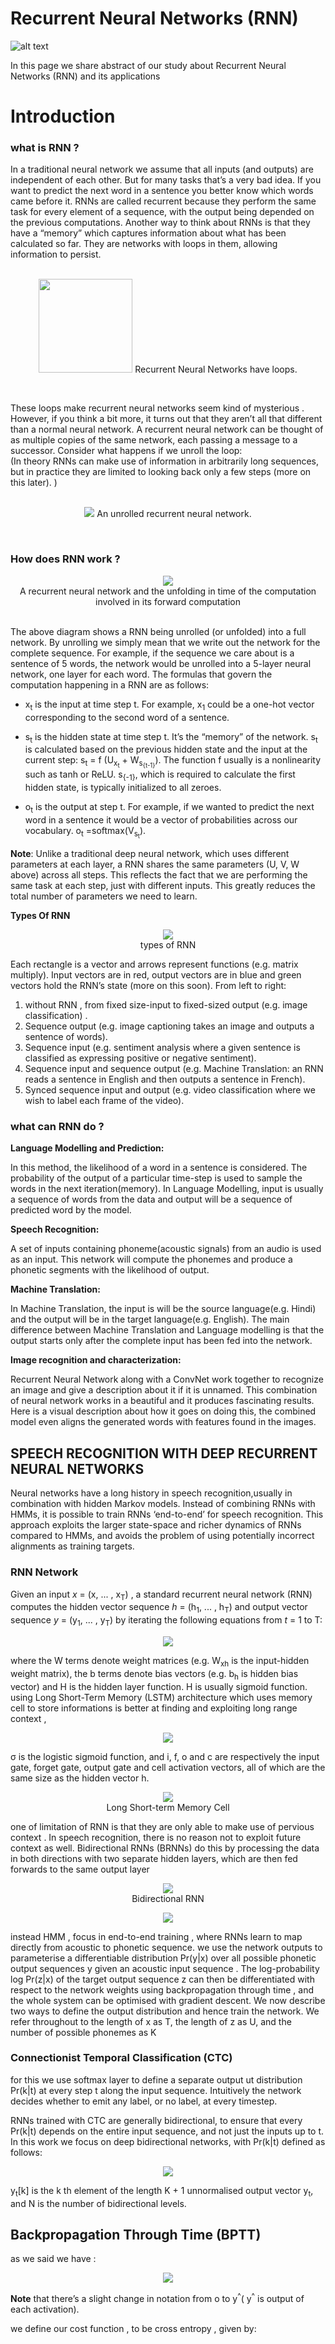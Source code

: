  # Recurrent Neural Networks (RNN)

![alt text](https://raw.githubusercontent.com/AlirezaAzadbakht/Machine-Vision/master/Recurrent-neural-network/images/C2nhDdwW8AIzf07.jpg)

In this page we share abstract of our study about Recurrent Neural Networks (RNN) and its applications

# Introduction

 ### what is RNN ?

 In a traditional neural network we assume that all inputs (and outputs) are independent of each other.
  But for many tasks that’s a very bad idea. If you want to predict the next word in a sentence you better know which words came before it. 
  RNNs are called recurrent because they perform the same task for every element of a sequence, with the output being depended on the previous computations. 
  Another way to think about RNNs is that they have a “memory” which captures information about what has been calculated so far. 
  They are networks with loops in them, allowing information to persist.
  <br><br>
  <p align="center">
   <img src="https://raw.githubusercontent.com/AlirezaAzadbakht/Machine-Vision/master/Recurrent-neural-network/images/RNN-rolled-loop.png"  width="150" >
  Recurrent Neural Networks have loops.
  </p>
   <br>
  
   
  
  These loops make recurrent neural networks seem kind of mysterious
  . However, if you think a bit more, it turns out that they aren’t all that different than a normal neural network. 
  A recurrent neural network can be thought of as multiple copies of the same network, each passing a message to a successor. 
  Consider what happens if we unroll the loop:
  <br>
  (In theory RNNs can make use of information in arbitrarily long sequences, but in practice they are limited to looking back only a few steps (more on this later). )
  <br><br>
  <p align="center">
    <img src="https://raw.githubusercontent.com/AlirezaAzadbakht/Machine-Vision/master/Recurrent-neural-network/images/RNN-unrolled.png" >
    An unrolled recurrent neural network.
  </p>
  <br>

  ### How does RNN work ?

  
  <p align="center">
    <img src="https://raw.githubusercontent.com/AlirezaAzadbakht/Machine-Vision/master/Recurrent-neural-network/images/rnn.jpg" >
      <br>A recurrent neural network and the unfolding in time of the computation involved in its forward computation
  </p>
  <br>
  The above diagram shows a RNN being unrolled (or unfolded) into a full network. 
  By unrolling we simply mean that we write out the network for the complete sequence.
   For example, if the sequence we care about is a sentence of 5 words, the network would be unrolled into a 5-layer neural network, one layer for each word. 
   The formulas that govern the computation happening in a RNN are as follows:
  
  
  - x<sub>t</sub> is the input at time step t. For example, x<sub>1</sub> could be a one-hot vector corresponding to the second word of a sentence.
  
  - s<sub>t</sub> is the hidden state at time step t. It’s the “memory” of the network. s<sub>t</sub> is calculated based on the previous hidden state and the input at the current step: s<sub>t</sub> = f (U<sub>x<sub>t</sub></sub> + W<sub>s<sub>{t-1}</sub></sub>). 
  The function f usually is a nonlinearity such as tanh or ReLU.  s<sub>{-1}</sub>, which is required to calculate the first hidden state, is typically initialized to all zeroes.
 
  - o<sub>t</sub> is the output at step t. For example, if we wanted to predict the next word in a sentence it would be a vector of probabilities across our vocabulary. o<sub>t</sub> =softmax(V<sub>s<sub>t</sub></sub>).
   
  **Note**:  Unlike a traditional deep neural network, which uses different parameters at each layer, a RNN shares the same parameters (U, V, W above) across all steps. 
  This reflects the fact that we are performing the same task at each step, just with different inputs. 
  This greatly reduces the total number of parameters we need to learn.


  **Types Of RNN** 
  
  
   <p align="center">
    <img src="https://raw.githubusercontent.com/AlirezaAzadbakht/Machine-Vision/master/Recurrent-neural-network/images/typeOfRNN.png">
    <br>
    types of RNN

  </p>
  
  Each rectangle is a vector and arrows represent functions (e.g. matrix multiply).
   Input vectors are in red, output vectors are in blue and green vectors hold the RNN’s state (more on this soon). 
   From left to right:
   
   1.   without RNN , from fixed size-input to fixed-sized output (e.g. image classification) . 
   2.   Sequence output (e.g. image captioning takes an image and outputs a sentence of words).
   3.   Sequence input (e.g. sentiment analysis where a given sentence is classified as expressing positive or negative sentiment).
   4.   Sequence input and sequence output (e.g. Machine Translation: an RNN reads a sentence in English and then outputs a sentence in French).   
   5.   Synced sequence input and output (e.g. video classification where we wish to label each frame of the video).
   
   ### what can RNN do ?
   
   **Language Modelling and Prediction:**
   
   In this method, the likelihood of a word in a sentence is considered. The probability of the output of a particular time-step is used to sample the words in the next iteration(memory). 
   In Language Modelling, input is usually a sequence of words from the data and output will be a sequence of predicted word by the model.
   
   **Speech Recognition:**
   
   A set of inputs containing phoneme(acoustic signals) from an audio is used as an input. 
   This network will compute the phonemes and produce a phonetic segments with the likelihood of output.
   
   **Machine Translation:**
   
   In Machine Translation, the input is will be the source language(e.g. Hindi) and the output will be in the target language(e.g. English). 
   The main difference between Machine Translation and Language modelling is that the output starts only after the complete input has been fed into the network.
   
   **Image recognition and characterization:**
   
   
  Recurrent Neural Network along with a ConvNet work together to recognize an image and give a description about it if it is unnamed. This combination of neural network works in a beautiful and it produces fascinating results.
  Here is a visual description about how it goes on doing this, the combined model even aligns the generated words with features found in the images.
  
  
 ## SPEECH RECOGNITION WITH DEEP RECURRENT NEURAL NETWORKS
 
 Neural networks have a long history in speech recognition,usually in combination with hidden Markov models.
 Instead of combining RNNs with HMMs, it is possible to train RNNs ‘end-to-end’ for speech recognition.
This approach exploits the larger state-space and richer dynamics of RNNs compared to HMMs, and avoids the problem of using potentially incorrect alignments as training targets.

### RNN Network

Given an input _x_ = (x, ... , x<sub>T</sub>) , a standard recurrent neural network (RNN) computes the hidden vector sequence
_h_ = (h<sub>1</sub>, ... , h<sub>T</sub>) and output vector sequence _y_ = (y<sub>1</sub>, ... , y<sub>T</sub>) by iterating the following equations from _t_ = 1
to T:

<p align="center">
    <img src="https://raw.githubusercontent.com/AlirezaAzadbakht/Machine-Vision/master/Recurrent-neural-network/images/formule.png">
  </p>

where the W terms denote weight matrices (e.g. W<sub>xh</sub> is the input-hidden weight matrix), the b terms denote bias vectors
(e.g. b<sub>h</sub> is hidden bias vector) and H is the hidden layer function. H is usually sigmoid function.
using Long Short-Term Memory (LSTM) architecture which uses memory cell to store informations is better at finding and exploiting long 
range context , 





  
 <p align="center">
    <img src="https://raw.githubusercontent.com/AlirezaAzadbakht/Machine-Vision/master/Recurrent-neural-network/images/formula-2.png">
  </p>

σ is the logistic sigmoid function, and i, f, o and c are respectively the input gate, forget gate, output gate and cell activation vectors, all of which are the same size as the
hidden vector h.

 <p align="center">
    <img src="https://raw.githubusercontent.com/AlirezaAzadbakht/Machine-Vision/master/Recurrent-neural-network/images/LSTM.png">
  <br>
  Long Short-term Memory Cell
  </p>
  
  one of limitation of RNN is that they are only able to make use of pervious context . In speech recognition, there
is no reason not to exploit future context as well.
Bidirectional RNNs (BRNNs) do this by processing the data in
both directions with two separate hidden layers, which are
then fed forwards to the same output layer

 <p align="center">
    <img src="https://raw.githubusercontent.com/AlirezaAzadbakht/Machine-Vision/master/Recurrent-neural-network/images/Screenshot%20from%202019-01-11%2020-55-40.png">
  <br>
  Bidirectional RNN
  </p>
  
  
<p align="center">
    <img src="https://raw.githubusercontent.com/AlirezaAzadbakht/Machine-Vision/master/Recurrent-neural-network/images/formula-3.png">
  
  </p>
  
   instead HMM , focus in end-to-end training ,  where RNNs learn to map directly from acoustic to phonetic sequence.
we  use the network outputs to parameterise a differentiable distribution Pr(y|x) over all possible phonetic output sequences y given an acoustic input sequence .
The log-probability log Pr(z|x) of the target output sequence z can then be differentiated with respect to the network weights
using backpropagation through time , and the whole system can be optimised with gradient descent. We now describe two ways to define the output distribution and hence train the
network. We refer throughout to the length of x as T, the length of z as U, and the number of possible phonemes as K

  
 ### Connectionist Temporal Classification (CTC)
 
 for this we use softmax layer to define a separate output ut distribution Pr(k|t) at every step t along the input sequence. 
 Intuitively the network decides whether to emit any label, or no label, at every timestep.
 
 RNNs trained with CTC are generally bidirectional, to ensure that every Pr(k|t) depends on the entire input sequence,
and not just the inputs up to t. In this work we focus on deep
bidirectional networks, with Pr(k|t) defined as follows:

<p align="center">
    <img src="https://raw.githubusercontent.com/AlirezaAzadbakht/Machine-Vision/master/Recurrent-neural-network/images/formula-5.png">
  
  </p>

 y<sub>t</sub>[k] is the k
th element of the length K + 1 unnormalised output vector y<sub>t</sub>, and N is the number of bidirectional
levels.
 
 
 
## Backpropagation Through Time (BPTT)


as we said we have :
<p align="center">
    <img src="https://raw.githubusercontent.com/AlirezaAzadbakht/Machine-Vision/master/Recurrent-neural-network/images/back-1.png">
  
  </p>

**Note** that there’s a slight change in notation from o to y<sup>^</sup>( y<sup>^</sup> is output of each activation).

we define our cost function , to be cross entropy , given by:


 
 
 
 
 